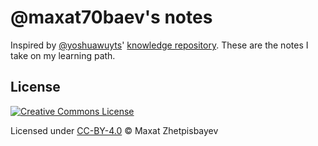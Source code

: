 # @maxat70baev's notes

Inspired by [@yoshuawuyts](https://github.com/yoshuawuyts)' [knowledge repository](https://github.com/yoshuawuyts/knowledge).
These are the notes I take on my learning path.

## License

[![Creative Commons License](https://i.creativecommons.org/l/by/4.0/88x31.png)](http://creativecommons.org/licenses/by/4.0/)

Licensed under [CC-BY-4.0](http://creativecommons.org/licenses/by/4.0/) © Maxat Zhetpisbayev
